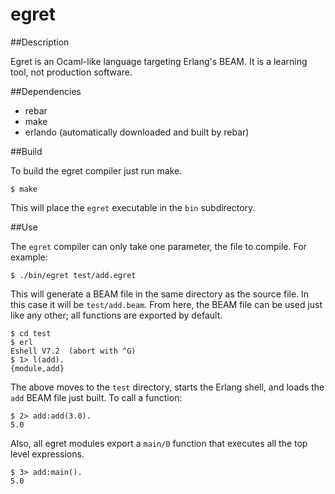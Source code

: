 # egret

##Description

Egret is an Ocaml-like language targeting Erlang's BEAM. It is a learning tool, not production software.

##Dependencies

* rebar
* make
* erlando (automatically downloaded and built by rebar)

##Build

To build the egret compiler just run make.

    $ make

This will place the `egret` executable in the `bin` subdirectory.

##Use

The `egret` compiler can only take one parameter, the file to compile. For example:

    $ ./bin/egret test/add.egret

This will generate a BEAM file in the same directory as the source file. In this case it will be `test/add.beam`. From here, the BEAM file can be used just like any other; all functions are exported by default.

    $ cd test
    $ erl
    Eshell V7.2  (abort with ^G)
    $ 1> l(add).
    {module,add}
    
The above moves to the `test` directory, starts the Erlang shell, and loads the `add` BEAM file just built. To call a function:

    $ 2> add:add(3.0).
    5.0
    
Also, all egret modules export a `main/0` function that executes all the top level expressions.

    $ 3> add:main().
    5.0

